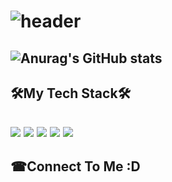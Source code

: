 ![header](https://capsule-render.vercel.app/api?type=waving&color=auto&height=100&section=header&text=ZLFN%20Profile&fontSize=90)
======
![Anurag's GitHub stats](https://github-readme-stats.vercel.app/api?username=zlfn&show_icons=true&theme=radical) 
------
🛠My Tech Stack🛠
------
<img src="https://img.shields.io/badge/C-A8B9CC?style=flat-square&logo=C&logoColor=white"/></a>
<img src="https://img.shields.io/badge/C++-00599C?style=flat-square&logo=C%2B%2B&logoColor=white"/></a>
<img src="https://img.shields.io/badge/Kotlin-0095D5?style=flat-square&logo=kotlin&logoColor=white"/></a>
<img src="https://img.shields.io/badge/Unity-000000?style=flat-square&logo=unity&logoColor=white"/></a>
<img src="https://img.shields.io/badge/AndroidStudio-3DDC84?style=flat-square&logo=android&logoColor=white"/></a>
------
☎Connect To Me :D 
------

